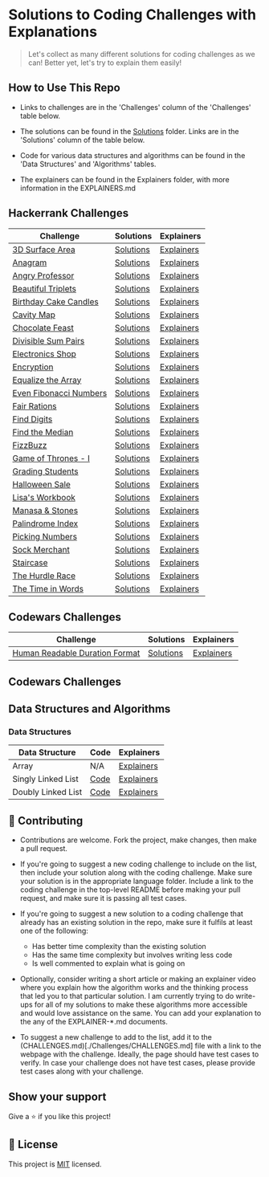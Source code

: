 # Solutions to Coding Challenges with Explanations

> Let's collect as many different solutions for coding challenges as we can! Better yet, let's try to explain them easily!

## How to Use This Repo

- Links to challenges are in the 'Challenges' column of the 'Challenges' table below.

- The solutions can be found in the [Solutions](./Solutions) folder. Links are in the 'Solutions' column of the table below.

- Code for various data structures and algorithms can be found in the 'Data Structures' and 'Algorithms' tables.

- The explainers can be found in the Explainers folder, with more information in the EXPLAINERS.md

## Hackerrank Challenges

| **Challenge**                                                                                  | **Solutions**                                            | **Explainers**                                      |
| ---------------------------------------------------------------------------------------------- | -------------------------------------------------------- | --------------------------------------------------- |
| [3D Surface Area](https://www.hackerrank.com/challenges/3d-surface-area/anagram)               | [Solutions](./Solutions/Hackerrank/3DSurfaceArea)        | [Explainers](./Explainers/Hackerrank)               |
| [Anagram](https://www.hackerrank.com/challenges/anagram)                                       | [Solutions](./Solutions/Hackerrank/Anagram)              | [Explainers](./Explainers/Hackerrank)               |
| [Angry Professor](https://www.hackerrank.com/challenges/angry-professor)                       | [Solutions](./Solutions/Hackerrank/AngryProfessor)       | [Explainers](./Explainers/Hackerrank)               |
| [Beautiful Triplets](https://www.hackerrank.com/challenges/beautiful-triplets)                 | [Solutions](./Solutions/Hackerrank/BeautifulTriplets)    | [Explainers](./Explainers/Hackerrank)               |
| [Birthday Cake Candles](https://www.hackerrank.com/challenges/birthday-cake-candles)           | [Solutions](./Solutions/Hackerrank/BirthdayCakeCandles)  | [Explainers](./Explainers/Hackerrank)               |
| [Cavity Map](https://www.hackerrank.com/challenges/cavity-map)                                 | [Solutions](./Solutions/Hackerrank/CavityMap)            | [Explainers](./Explainers/Hackerrank)               |
| [Chocolate Feast](https://www.hackerrank.com/challenges/chocolate-feast)                       | [Solutions](./Solutions/Hackerrank/ChocolateFeast)       | [Explainers](./Explainers/Hackerrank)               |
| [Divisible Sum Pairs](https://www.hackerrank.com/challenges/divisible-sum-pairs)               | [Solutions](./Solutions/Hackerrank/DivisibleSumPairs)    | [Explainers](./Explainers/Hackerrank)               |
| [Electronics Shop](https://www.hackerrank.com/challenges/electronics-shop)                     | [Solutions](./Solutions/Hackerrank/ElectronicsShop)      | [Explainers](./Explainers/Hackerrank)               |
| [Encryption](https://www.hackerrank.com/challenges/encryption)                                 | [Solutions](./Solutions/Hackerrank/Encryption)           | [Explainers](./Explainers/Hackerrank)               |
| [Equalize the Array](https://www.hackerrank.com/challenges/equality-in-a-array)                | [Solutions](./Solutions/Hackerrank/EqualizeArray)        | [Explainers](./Explainers/Hackerrank)               |
| [Even Fibonacci Numbers](https://www.hackerrank.com/contests/projecteuler/challenges/euler002) | [Solutions](./Solutions/Hackerrank/EvenFibonacciNumbers) | [Explainers](./Explainers/Hackerrank)               |
| [Fair Rations](https://www.hackerrank.com/challenges/fair-rations)                             | [Solutions](./Solutions/Hackerrank/FairRations)          | [Explainers](./Explainers/Hackerrank)               |
| [Find Digits](https://www.hackerrank.com/challenges/find-digits)                               | [Solutions](./Solutions/Hackerrank/FindDigits)           | [Explainers](./Explainers/Hackerrank)               |
| [Find the Median](https://www.hackerrank.com/challenges/find-the-median)                       | [Solutions](./Solutions/Hackerrank/FindTheMedian)        | [Explainers](./Explainers/Hackerrank)               |
| [FizzBuzz](https://www.hackerrank.com/challenges/fizzbuzz)                                     | [Solutions](./Solutions/Hackerrank/FizzBuzz)             | [Explainers](./Explainers/Hackerrank/FizzBuzz)      |
| [Game of Thrones - I](https://www.hackerrank.com/challenges/game-of-thrones)                   | [Solutions](./Solutions/Hackerrank/GameOfThronesI)       | [Explainers](./Explainers/Hackerrank)               |
| [Grading Students](https://www.hackerrank.com/challenges/grading)                              | [Solutions](./Solutions/Hackerrank/GradingStudents)      | [Explainers](./Explainers/Hackerrank)               |
| [Halloween Sale](https://www.hackerrank.com/challenges/halloween-sale)                         | [Solutions](./Solutions/Hackerrank/HalloweenSale)        | [Explainers](./Explainers/Hackerrank/HalloweenSale) |
| [Lisa's Workbook](https://www.hackerrank.com/challenges/lisa-workbook)                         | [Solutions](./Solutions/Hackerrank/LisasWorkbook)        | [Explainers](./Explainers/Hackerrank)               |
| [Manasa & Stones](https://www.hackerrank.com/challenges/manasa-and-stones)                     | [Solutions](./Solutions/Hackerrank/ManasaAndStones)      | [Explainers](./Explainers/Hackerrank)               |
| [Palindrome Index](https://www.hackerrank.com/challenges/palindrome-index)                     | [Solutions](./Solutions/Hackerrank/PalindromeIndex)      | [Explainers](./Explainers/Hackerrank)               |
| [Picking Numbers](https://www.hackerrank.com/challenges/electronics-shop)                      | [Solutions](./Solutions/Hackerrank/PickingNumbers)       | [Explainers](./Explainers/Hackerrank)               |
| [Sock Merchant](https://www.hackerrank.com/challenges/sock-merchant)                           | [Solutions](./Solutions/Hackerrank/SockMerchant)         | [Explainers](./Explainers/Hackerrank)               |
| [Staircase](https://www.hackerrank.com/challenges/staircase)                                   | [Solutions](./Solutions/Hackerrank/Staircase)            | [Explainers](./Explainers/Hackerrank)               |
| [The Hurdle Race](https://www.hackerrank.com/challenges/the-hurdle-race)                       | [Solutions](./Solutions/Hackerrank/HurdleRace)           | [Explainers](./Explainers/Hackerrank)               |
| [The Time in Words](https://www.hackerrank.com/challenges/the-time-in-words)                   | [Solutions](./Solutions/Hackerrank/TimeInWords)          | [Explainers](./Explainers/Hackerrank)               |

## Codewars Challenges

| **Challenge**                                                                            | **Solutions**                                                 | **Explainers**                      |
| ---------------------------------------------------------------------------------------- | ------------------------------------------------------------- | ----------------------------------- |
| [Human Readable Duration Format](https://www.codewars.com/kata/52742f58faf5485cae000b9a) | [Solutions](./Solutions/Codewars/HumanReadableDurationFormat) | [Explainers](./Explainers/Codewars) |


## Codewars Challenges

## Data Structures and Algorithms

### Data Structures

| **Data Structure** | **Code**                                                              | **Explainers**                                             |
| ------------------ | --------------------------------------------------------------------- | ---------------------------------------------------------- |
| Array              | N/A                                                                   | [Explainers](./Explainers/DataStructures/Array)            |
| Singly Linked List | [Code](./DataStructuresAndAlgorithms/DataStructures/SinglyLinkedList) | [Explainers](./Explainers/DataStructures/SinglyLinkedList) |
| Doubly Linked List | [Code](./DataStructuresAndAlgorithms/DataStructures/DoublyLinkedList) | [Explainers](./Explainers/DataStructures/DoublyLinkedList) |

## 🤝 Contributing

- Contributions are welcome. Fork the project, make changes, then make a pull request.

- If you're going to suggest a new coding challenge to include on the list, then include your solution along with the coding challenge. Make sure your solution is in the appropriate language folder. Include a link to the coding challenge in the top-level README before making your pull request, and make sure it is passing all test cases.

- If you're going to suggest a new solution to a coding challenge that already has an existing solution in the repo, make sure it fulfils at least one of the following:

  - Has better time complexity than the existing solution
  - Has the same time complexity but involves writing less code
  - Is well commented to explain what is going on

- Optionally, consider writing a short article or making an explainer video where you explain how the algorithm works and the thinking process that led you to that particular solution. I am currently trying to do write-ups for all of my solutions to make these algorithms more accessible and would love assistance on the same. You can add your explanation to the any of the EXPLAINER-\*.md documents.

- To suggest a new challenge to add to the list, add it to the (CHALLENGES.md)[./Challenges/CHALLENGES.md] file with a link to the webpage with the challenge. Ideally, the page should have test cases to verify. In case your challenge does not have test cases, please provide test cases along with your challenge.

## Show your support

Give a ⭐️ if you like this project!

## 📝 License

This project is [MIT](lic.url) licensed.
